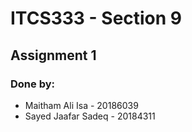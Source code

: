 # ITCS333 - Section 9

## Assignment 1

### Done by:
- Maitham Ali Isa - 20186039
- Sayed Jaafar Sadeq - 20184311